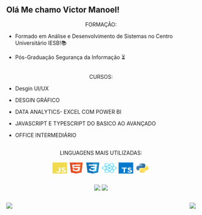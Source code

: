 ## Olá Me chamo Victor Manoel!
  
<div align="center">
  FORMAÇÃO:
</div>

- Formado em Análise e Desenvolvimento de Sistemas no Centro Universitário IESB!📚
- Pós-Graduação Segurança da Informação ⏳

  ##
  
<div align="center">
  CURSOS:
</div>
  
- Desgin UI/UX
- DESGIN GRÁFICO
- DATA ANALYTICS- EXCEL COM POWER BI
- JAVASCRIPT E TYPESCRIPT DO BASICO AO AVANÇADO
- OFFICE INTERMEDIÁRIO
 
  ##
  
<div style="display: inline_block" align="center">
  LINGUAGENS MAIS UTILIZADAS:
</div>
  
<div style="display: inline_block" align="center"><br>
  <img align="center" alt="victor-Js" height="30" width="40" src="https://raw.githubusercontent.com/devicons/devicon/master/icons/javascript/javascript-plain.svg">
  <img align="center" alt="victor-HTML" height="30" width="40" src="https://raw.githubusercontent.com/devicons/devicon/master/icons/html5/html5-original.svg">
  <img align="center" alt="victor-CSS" height="30" width="40" src="https://raw.githubusercontent.com/devicons/devicon/master/icons/css3/css3-original.svg">
  <img align="center" alt="victor-React" height="30" width="40" src="https://raw.githubusercontent.com/devicons/devicon/master/icons/react/react-original.svg">
  <img align="center" alt="victor-Ts" height="30" width="40" src="https://raw.githubusercontent.com/devicons/devicon/master/icons/typescript/typescript-plain.svg">
  <img align="center" alt="victor-Python" height="30" width="40" src="https://raw.githubusercontent.com/devicons/devicon/master/icons/python/python-original.svg">
  
</div>

  ##
  
<div style="display: inline_block" align="center">
  <a href="https://www.linkedin.com/in/vmanoel/" target="_blank"><img src="https://img.shields.io/badge/-LinkedIn-%230077B5?style=for-the-badge&logo=linkedin&logoColor=white" target="_blank"></a>
  <a href = "mailto:vmanoel1525@gmail.com"><img src="https://img.shields.io/badge/-Gmail-%23333?style=for-the-badge&logo=gmail&logoColor=white" target="_blank"></a>
</div>
  
  ##

<div align="start">
  <a href="https://github.com/victor2706">
      <img  height="150em" src="https://github-readme-stats.vercel.app/api?username=victor2706&show_icons=true&theme=tokyonight&include_all_commits=true&count_private=true"/>
  <img align="right" height="200em"  src="https://github-readme-stats.vercel.app/api/top-langs/?username=victor2706&layout=compact&langs_count=7&theme=tokyonight"/>
    </div>
